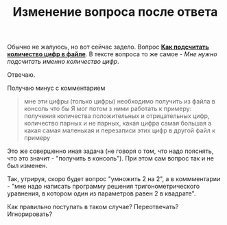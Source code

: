 ﻿---
title: "Изменение вопроса после ответа"
se.owner.user_id: 228791
se.owner.display_name: "Mikhajlo"
se.owner.link: "https://ru.meta.stackoverflow.com/users/228791/mikhajlo"
se.link: "https://ru.meta.stackoverflow.com/questions/12502/%d0%98%d0%b7%d0%bc%d0%b5%d0%bd%d0%b5%d0%bd%d0%b8%d0%b5-%d0%b2%d0%be%d0%bf%d1%80%d0%be%d1%81%d0%b0-%d0%bf%d0%be%d1%81%d0%bb%d0%b5-%d0%be%d1%82%d0%b2%d0%b5%d1%82%d0%b0"
se.question_id: 12502
se.post_type: question
---
<p>Обычно не жалуюсь, но вот сейчас задело. Вопрос <a href="https://ru.stackoverflow.com/q/1507348/228791"><strong>Как подсчитать количество цифр в файле</strong></a>. В тексте вопроса то же самое - <em>Мне нужно подсчитать именно количество цифр</em>.</p>
<p>Отвечаю.</p>
<p>Получаю минус с комментарием</p>
<blockquote>
<p>мне эти цифры (только цифры) необходимо получить из файла в консоль что бы Я мог потом з ними работать к примеру: получения количества положительных и отрицательных цифр, количество парных и не парных, какая цифра самая большая а какая самая маленькая и перезаписи этих цифр в другой файл к примеру</p>
</blockquote>
<p>Это же совершенно иная задача (не говоря о том, что надо пояснять, что это значит - &quot;получить в консоль&quot;). При этом сам вопрос так и не был изменен.</p>
<p>Так, утрируя, скоро будет вопрос &quot;умножить 2 на 2&quot;, а в коммментарии - &quot;мне надо написать программу решения тригонометрического уравнения, в котором один из параметров равен 2 в квадрате&quot;.</p>
<p>Как правильно поступать в таком случае? Переотвечать? Игнорировать?</p>
